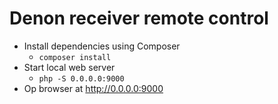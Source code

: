 # Denon receiver remote control
 - Install dependencies using Composer
    - `composer install`
 - Start local web server
    - `php -S 0.0.0.0:9000`
 - Op browser at http://0.0.0.0:9000
  
